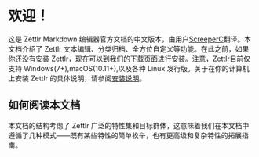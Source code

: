 # 欢迎！

这是 Zettlr Markdown 编辑器官方文档的中文版本，由用户[ScreeperC](https://github.com/ScreeperC)翻译。本文档介绍了 Zettlr 文本编辑、分类归档、全方位自定义等功能。在此之前，如果你还没有安装 Zettlr，现在可以到我们的[下载页面](https://www.zettlr.com/download)进行安装。注意，Zettlr目前仅支持 Windows(7+),macOS(10.11+),以及各种 Linux 发行版。关于在你的计算机上安装 Zettlr 的具体说明，请参阅[安装说明](install.md)。

## 如何阅读本文档

本文档的结构考虑了 Zettlr 广泛的特性集和目标群体，这意味着我们在本文档中遵循了几种模式——既有某些特性的简单枚举，也有更高级和复杂特性的拓展指南。


